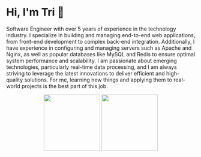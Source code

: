 # Hi, I'm Tri 👋

Software Engineer  with over 5 years of experience in the technology industry. I specialize in building and managing end-to-end web applications, from front-end development to complex back-end integration. Additionally, I have experience in configuring and managing servers such as Apache and Nginx, as well as popular databases like MySQL and Redis to ensure optimal system performance and scalability. I am passionate about emerging technologies, particularly real-time data processing, and I am always striving to leverage the latest innovations to deliver efficient and high-quality solutions. For me, learning new things and applying them to real-world projects is the best part of this job.

<p align = 'center'>
 <a href="https://github-readme-stats.vercel.app/api?username=boombaw&show_icons=true&count_private=true"><img height=150 src="https://github-readme-stats.vercel.app/api?username=boombaw&show_icons=true&count_private=true" /></a>
<a href="https://github.com/boombaw/github-readme-stats"><img height=150 src="https://github-readme-stats.vercel.app/api/top-langs/?username=boombaw&layout=compact" /></a>
 </p>
<!--
**boombaw/boombaw** is a ✨ _special_ ✨ repository because its `README.md` (this file) appears on your GitHub profile.

Here are some ideas to get you started:

- 🔭 I’m currently working on ...
- 🌱 I’m currently learning ...
- 👯 I’m looking to collaborate on ...
- 🤔 I’m looking for help with ...
- 💬 Ask me about ...
- 📫 How to reach me: ...
- 😄 Pronouns: ...
- ⚡ Fun fact: ...
-->
